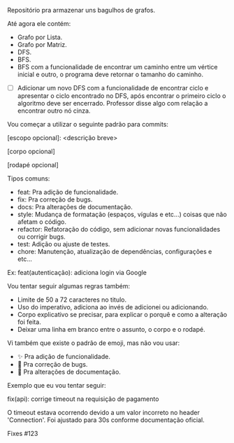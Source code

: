 Repositório pra armazenar uns bagulhos de grafos.

Até agora ele contém:
- Grafo por Lista.
- Grafo por Matriz.
- DFS.
- BFS.
- BFS com a funcionalidade de encontrar um caminho entre um vértice inicial e outro, o programa deve retornar o tamanho do caminho.
- [ ] Adicionar um novo DFS com a funcionalidade de encontrar ciclo e apresentar o ciclo encontrado no DFS, após encontrar o primeiro ciclo o algoritmo deve ser encerrado. Professor disse algo com relação a encontrar outro nó cinza.

Vou começar a utilizar o seguinte padrão para commits:

<tipo>[escopo opcional]: <descrição breve>

[corpo opcional]

[rodapé opcional]

Tipos comuns:
- feat: Pra adição de funcionalidade.
- fix: Pra correção de bugs.
- docs: Pra alterações de documentação.
- style: Mudança de formatação (espaços, vígulas e etc...) coisas que não afetam o código.
- refactor: Refatoração do código, sem adicionar novas funcionalidades ou corrigir bugs.
- test: Adição ou ajuste de testes.
- chore: Manutenção, atualização de dependências, configurações e etc...

Ex: feat(autenticação): adiciona login via Google

Vou tentar seguir algumas regras também:
- Limite de 50 a 72 caracteres no titulo.
- Uso do imperativo, adiciona ao invés de adicionei ou adicionando.
- Corpo explicativo se precisar, para explicar o porquê e como a alteração foi feita.
- Deixar uma linha em branco entre o assunto, o corpo e o rodapé.

Vi também que existe o padrão de emoji, mas não vou usar:
- :sparkles: Pra adição de funcionalidade.
- :bug: Pra correção de bugs.
- :memo: Pra alterações de documentação.

Exemplo que eu vou tentar seguir:

fix(api): corrige timeout na requisição de pagamento

O timeout estava ocorrendo devido a um valor incorreto no header 'Connection'.
Foi ajustado para 30s conforme documentação oficial.

Fixes #123